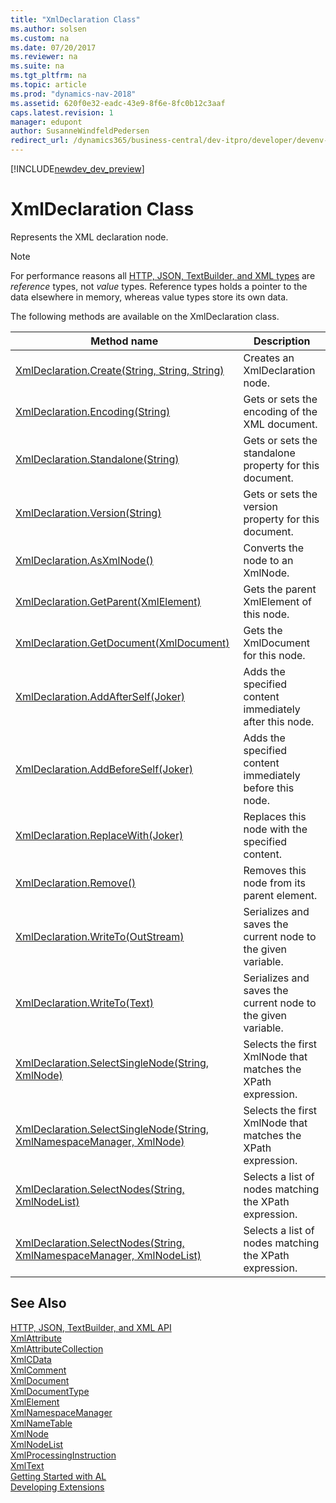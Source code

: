 ```yaml
---
title: "XmlDeclaration Class"
ms.author: solsen
ms.custom: na
ms.date: 07/20/2017
ms.reviewer: na
ms.suite: na
ms.tgt_pltfrm: na
ms.topic: article
ms.prod: "dynamics-nav-2018"
ms.assetid: 620f0e32-eadc-43e9-8f6e-8fc0b12c3aaf
caps.latest.revision: 1
manager: edupont
author: SusanneWindfeldPedersen
redirect_url: /dynamics365/business-central/dev-itpro/developer/devenv-restapi-overview
---
```


[!INCLUDE[newdev_dev_preview](../includes/newdev_dev_preview.md)]

# XmlDeclaration Class
Represents the XML declaration node.

> [!NOTE]
> For performance reasons all [HTTP, JSON, TextBuilder, and XML types](../devenv-restapi-overview.md) are *reference* types, not *value* types. Reference types holds a pointer to the data elsewhere in memory, whereas value types store its own data.

The following methods are available on the XmlDeclaration class.  
  
|Method name|Description|  
|-----------|-----------|  
|[XmlDeclaration.Create(String, String, String)](xmldeclaration-create-method.md)|Creates an XmlDeclaration node.|  
|[XmlDeclaration.Encoding(String)](xmldeclaration-encoding-property.md)|Gets or sets the encoding of the XML document.|  
|[XmlDeclaration.Standalone(String)](xmldeclaration-standalone-property.md)|Gets or sets the standalone property for this document.|  
|[XmlDeclaration.Version(String)](xmldeclaration-version-property.md)|Gets or sets the version property for this document.|  
|[XmlDeclaration.AsXmlNode()](xmldeclaration-asxmlnode-method.md)|Converts the node to an XmlNode.|  
|[XmlDeclaration.GetParent(XmlElement)](xmldeclaration-getparent-method.md)|Gets the parent XmlElement of this node.|  
|[XmlDeclaration.GetDocument(XmlDocument)](xmldeclaration-getdocument-method.md)|Gets the XmlDocument for this node.|  
|[XmlDeclaration.AddAfterSelf(Joker)](xmldeclaration-addafterself-method.md)|Adds the specified content immediately after this node.|  
|[XmlDeclaration.AddBeforeSelf(Joker)](xmldeclaration-addbeforeself-method.md)|Adds the specified content immediately before this node.|  
|[XmlDeclaration.ReplaceWith(Joker)](xmldeclaration-replacewith-method.md)|Replaces this node with the specified content.|  
|[XmlDeclaration.Remove()](xmldeclaration-remove-method.md)|Removes this node from its parent element.|  
|[XmlDeclaration.WriteTo(OutStream)](xmldeclaration-writeto-outstream-method.md)|Serializes and saves the current node to the given variable.|  
|[XmlDeclaration.WriteTo(Text)](xmldeclaration-writeto-text-method.md)|Serializes and saves the current node to the given variable.|  
|[XmlDeclaration.SelectSingleNode(String, XmlNode)](xmldeclaration-selectsinglenode-xpath-node-method.md)|Selects the first XmlNode that matches the XPath expression.|  
|[XmlDeclaration.SelectSingleNode(String, XmlNamespaceManager, XmlNode)](xmldeclaration-selectsinglenode-xpath-namespacemanager-node-method.md)|Selects the first XmlNode that matches the XPath expression.|  
|[XmlDeclaration.SelectNodes(String, XmlNodeList)](xmldeclaration-selectnodes-xpath-nodelist-method.md)|Selects a list of nodes matching the XPath expression.|  
|[XmlDeclaration.SelectNodes(String, XmlNamespaceManager, XmlNodeList)](xmldeclaration-selectnodes-xpath-namespacemanager-nodelist-method.md)|Selects a list of nodes matching the XPath expression.|  

## See Also
[HTTP, JSON, TextBuilder, and XML API](../devenv-restapi-overview.md)  
[XmlAttribute](xmlattribute-class.md)  
[XmlAttributeCollection](xmlattributecollection-class.md)  
[XmlCData](xmlcdata-class.md)  
[XmlComment](xmlcomment-class.md)  
[XmlDocument](xmldocument-class.md)  
[XmlDocumentType](xmldocument-class.md)  
[XmlElement](xmlelement-class.md)  
[XmlNamespaceManager](xmlnamespacemanager-class.md)  
[XmlNameTable](xmlnametable-class.md)  
[XmlNode](xmlnode-class.md)  
[XmlNodeList](xmlnodelist-class.md)  
[XmlProcessingInstruction](xmlprocessinginstruction-class.md)  
[XmlText](xmltext-class.md)  
[Getting Started with AL](../devenv-get-started.md)  
[Developing Extensions](../devenv-dev-overview.md)  
